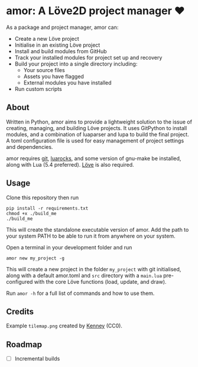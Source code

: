 # amor: A Löve2D project manager :heart:

As a package and project manager, amor can:

- Create a new Löve project
- Initialise in an existing Löve project
- Install and build modules from GitHub
- Track your installed modules for project set up and recovery
- Build your project into a single directory including:
    - Your source files
    - Assets you have flagged
    - External modules you have installed
- Run custom scripts

## About

Written in Python, amor aims to provide a lightweight solution to
the issue of creating, managing, and building Löve projects. It uses
GitPython to install modules, and a combination of luaparser and lupa to
build the final project. A toml configuration file is used for easy management
of project settings and dependencies.

amor requires [git](https://git-scm.com/downloads), [luarocks](https://luarocks.org/),
and some version of gnu-make be installed, along with Lua (5.4 preferred). 
[Löve](https://love2d.org/) is also required.

## Usage

Clone this repository then run

```shell
pip install -r requirements.txt
chmod +x ./build_me
./build_me
```

This will create the standalone executable version of amor. Add the path
to your system PATH to be able to run it from anywhere on your system.

Open a terminal in your development folder and run

```shell
amor new my_project -g
```

This will create a new project in the folder `my_project` with git initialised,
along with a default amor.toml and `src` directory with a `main.lua`
pre-configured with the core Löve functions (load, update, and draw).

Run `amor -h` for a full list of commands and how to use them.

## Credits

Example `tilemap.png` created by [Kenney](kenney.nl) (CC0).

## Roadmap

- [ ] Incremental builds

